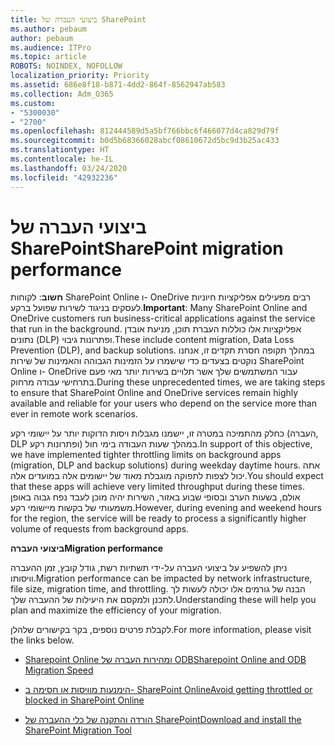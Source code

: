 ```yaml
---
title: ביצועי העברה של SharePoint
ms.author: pebaum
author: pebaum
ms.audience: ITPro
ms.topic: article
ROBOTS: NOINDEX, NOFOLLOW
localization_priority: Priority
ms.assetid: 686e8f18-b871-4dd2-864f-8562947ab583
ms.collection: Adm_O365
ms.custom:
- "5300030"
- "2700"
ms.openlocfilehash: 812444589d5a5bf766bbc6f466077d4ca829d79f
ms.sourcegitcommit: b0d5b68366028abcf08610672d5bc9d3b25ac433
ms.translationtype: HT
ms.contentlocale: he-IL
ms.lasthandoff: 03/24/2020
ms.locfileid: "42932236"
---
```

# <a name="sharepoint-migration-performance"></a><span data-ttu-id="a52cd-102">ביצועי העברה של SharePoint</span><span class="sxs-lookup"><span data-stu-id="a52cd-102">SharePoint migration performance</span></span>

<span data-ttu-id="a52cd-103">**חשוב**: לקוחות SharePoint Online ו- OneDrive רבים מפעילים אפליקציות חיוניות לעסקים בניגוד לשירות שפועל ברקע.</span><span class="sxs-lookup"><span data-stu-id="a52cd-103">**Important**: Many SharePoint Online and OneDrive customers run business-critical applications against the service that run in the background.</span></span> <span data-ttu-id="a52cd-104">אפליקציות אלו כוללות העברת תוכן, מניעת אובדן נתונים (DLP) ופתרונות גיבוי.</span><span class="sxs-lookup"><span data-stu-id="a52cd-104">These include content migration, Data Loss Prevention (DLP), and backup solutions.</span></span> <span data-ttu-id="a52cd-105">במהלך תקופה חסרת תקדים זו, אנחנו נוקטים בצעדים כדי שישמרו על הזמינות הגבוהה והאמינות של שירות SharePoint Online ו- OneDrive עבור המשתמשים שלך אשר תלויים בשירות יותר מאי פעם בתרחישי עבודה מרחוק.</span><span class="sxs-lookup"><span data-stu-id="a52cd-105">During these unprecedented times, we are taking steps to ensure that SharePoint Online and OneDrive services remain highly available and reliable for your users who depend on the service more than ever in remote work scenarios.</span></span>

<span data-ttu-id="a52cd-106">כחלק מהתמיכה במטרה זו, יישמנו מגבלות ויסות הדוקות יותר על יישומי רקע (העברה, DLP ופתרונות רקע) במהלך שעות העבודה בימי חול.</span><span class="sxs-lookup"><span data-stu-id="a52cd-106">In support of this objective, we have implemented tighter throttling limits on background apps (migration, DLP and backup solutions) during weekday daytime hours.</span></span> <span data-ttu-id="a52cd-107">אתה יכול לצפות לתפוקה מוגבלת מאוד של יישומים אלה במועדים אלה.</span><span class="sxs-lookup"><span data-stu-id="a52cd-107">You should expect that these apps will achieve very limited throughput during these times.</span></span> <span data-ttu-id="a52cd-108">אולם, בשעות הערב ובסופי שבוע באזור, השירות יהיה מוכן לעבד נפח גבוה באופן משמעותי של בקשות מיישומי רקע.</span><span class="sxs-lookup"><span data-stu-id="a52cd-108">However, during evening and weekend hours for the region, the service will be ready to process a significantly higher volume of requests from background apps.</span></span>

<span data-ttu-id="a52cd-109">**ביצועי העברה**</span><span class="sxs-lookup"><span data-stu-id="a52cd-109">**Migration performance**</span></span>

<span data-ttu-id="a52cd-110">ניתן להשפיע על ביצועי העברה על-ידי תשתיות רשת, גודל קובץ, זמן ההעברה וויסותו.</span><span class="sxs-lookup"><span data-stu-id="a52cd-110">Migration performance can be impacted by network infrastructure, file size, migration time, and throttling.</span></span> <span data-ttu-id="a52cd-111">הבנה של גורמים אלו יכולה לעשות לך לתכנן ולמקסם את היעילות של ההעברה שלך.</span><span class="sxs-lookup"><span data-stu-id="a52cd-111">Understanding these will help you plan and maximize the efficiency of your migration.</span></span>

<span data-ttu-id="a52cd-112">לקבלת פרטים נוספים, בקר בקישורים שלהלן.</span><span class="sxs-lookup"><span data-stu-id="a52cd-112">For more information, please visit the links below.</span></span>

- [<span data-ttu-id="a52cd-113">Sharepoint Online ומהירות העברה של ODB</span><span class="sxs-lookup"><span data-stu-id="a52cd-113">Sharepoint Online and ODB Migration Speed</span></span>](https://docs.microsoft.com/sharepointmigration/sharepoint-online-and-onedrive-migration-speed)

- [<span data-ttu-id="a52cd-114">הימנעות מוויסות או חסימה ב- SharePoint Online</span><span class="sxs-lookup"><span data-stu-id="a52cd-114">Avoid getting throttled or blocked in SharePoint Online</span></span>](https://docs.microsoft.com/sharepoint/dev/general-development/how-to-avoid-getting-throttled-or-blocked-in-sharepoint-online)

- [<span data-ttu-id="a52cd-115">הורדה והתקנה של כלי ההעברה של SharePoint</span><span class="sxs-lookup"><span data-stu-id="a52cd-115">Download and install the SharePoint Migration Tool</span></span>](https://docs.microsoft.com/sharepointmigration/introducing-the-sharepoint-migration-tool)
